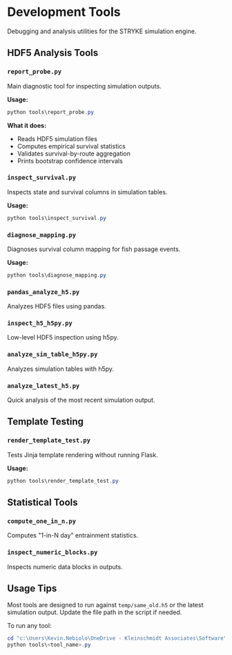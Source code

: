 # Development Tools

Debugging and analysis utilities for the STRYKE simulation engine.

## HDF5 Analysis Tools

### `report_probe.py`
Main diagnostic tool for inspecting simulation outputs.

**Usage:**
```powershell
python tools\report_probe.py
```

**What it does:**
- Reads HDF5 simulation files
- Computes empirical survival statistics
- Validates survival-by-route aggregation
- Prints bootstrap confidence intervals

### `inspect_survival.py`
Inspects state and survival columns in simulation tables.

**Usage:**
```powershell
python tools\inspect_survival.py
```

### `diagnose_mapping.py`
Diagnoses survival column mapping for fish passage events.

**Usage:**
```powershell
python tools\diagnose_mapping.py
```

### `pandas_analyze_h5.py`
Analyzes HDF5 files using pandas.

### `inspect_h5_h5py.py`
Low-level HDF5 inspection using h5py.

### `analyze_sim_table_h5py.py`
Analyzes simulation tables with h5py.

### `analyze_latest_h5.py`
Quick analysis of the most recent simulation output.

## Template Testing

### `render_template_test.py`
Tests Jinja template rendering without running Flask.

**Usage:**
```powershell
python tools\render_template_test.py
```

## Statistical Tools

### `compute_one_in_n.py`
Computes "1-in-N day" entrainment statistics.

### `inspect_numeric_blocks.py`
Inspects numeric data blocks in outputs.

## Usage Tips

Most tools are designed to run against `temp/same_old.h5` or the latest simulation output. Update the file path in the script if needed.

To run any tool:
```powershell
cd "c:\Users\Kevin.Nebiolo\OneDrive - Kleinschmidt Associates\Software\stryke"
python tools\<tool_name>.py
```

